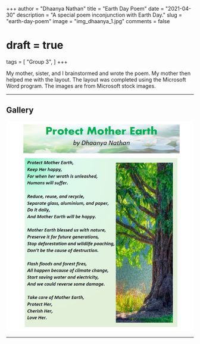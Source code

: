 +++
author = "Dhaanya Nathan"
title = "Earth Day Poem"
date = "2021-04-30"
description = "A special poem inconjunction with Earth Day."
slug = "earth-day-poem"
image = "img_dhaanya_1.jpg"
comments = false
# draft = true
tags = [
    "Group 3",
]
+++

My mother, sister, and I brainstormed and wrote the poem. My mother then helped me with the layout. The layout was completed using the Microsoft Word program. The images are from Microsoft stock images.

---

## Gallery

![](img_dhaanya_1.jpg)

---